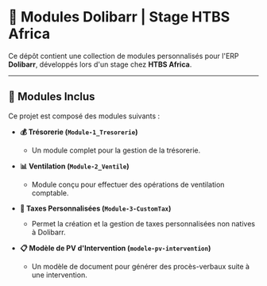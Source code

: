 # 📂 Modules Dolibarr | Stage HTBS Africa

Ce dépôt contient une collection de modules personnalisés pour l'ERP **Dolibarr**, développés lors d'un stage chez **HTBS Africa**.

---

## 🧩 Modules Inclus

Ce projet est composé des modules suivants :

-   **💰 Trésorerie (`Module-1_Tresorerie`)**
    -   Un module complet pour la gestion de la trésorerie.

-   **📊 Ventilation (`Module-2_Ventile`)**
    -   Module conçu pour effectuer des opérations de ventilation comptable.

-   **🧾 Taxes Personnalisées (`Module-3-CustomTax`)**
    -   Permet la création et la gestion de taxes personnalisées non natives à Dolibarr.

-   **📋 Modèle de PV d'Intervention (`modele-pv-intervention`)**
    -   Un modèle de document pour générer des procès-verbaux suite à une intervention.
